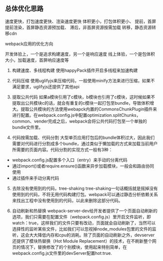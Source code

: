
## 总体优化思路
速度更快，打包速度更快、渲染速度更快
体积更小，打包体积更小、
提前，首屏提前渲染，首屏静态资源预加载、
滞后，非首屏资源按需加载
转移，静态资源转移cdn

webpack应用的优化方向

开发体验上，一个是追求构建速度，另一个是响应速度
线上体验，一个是包体积大小，加载速度，首屏响应速度等

1. 构建速度、多线程构建
使用happyPack插件开启多线程来加速构建

2. 代码压缩
使用uglifyjs来压缩代码，一般使用minify方法来进行压缩，如果不满足要求，uglifyjs还提供了其他api

3. 提取公共代码
如果a模块引用了c模块，b模块也引用了c模块，这时候如果不提取出公共模块c的话，就会有重复的c模块一起打包至bundle，导致体积增大。提取公共模块的方法使用webapck内置的CommonsChunkPlugin插件来进行配置。在webpack.config.js中配置optimization.splitChunks，common、vender完成之后，webpack会将公共代码打包至一个单独的bundle文件里。

4. 代码按需加载、代码分割
大型单页应用打包后的bundle体积过大，因此我们需要对代码进行分割成多个bundle，通过类似于懒加载的方式来加载当前用户所需要的页面内容。代码分割的实现方式一般有3种：
- webpack.config.js配置多个入口（entry）来手动的分离代码
- 通过import()或者require.ensure()函数来异步加载模块，一般会和路由协同使用
- 通过插件来手动分离代码

5. 去除没有使用到的代码，tree-shaking
tree-shaking一句话概括就是摇掉没有使用到的代码，不将无用代码构建打包。webpack可以通过静态分析依赖关系来找出工程中没有使用到的代码，以此来删除这部分代码。

6. 自动刷新和热替换
webpack-server-dev给开发者提供了一个页面自动刷新的选项，我们只需要在配置文件（webpack.config.js）里开启文件监听，即watch：true，这样我们的文件只要有改动，页面就会自动刷新了，当然可以选择性的监听某些文件，比如我们可以忽视掉node_modules包里的文件的监听，这会大大降低内存和cpu的消耗。除了页面的自动刷新之外，devserver还提供了模块热替换（Hot Module Replacement）的技术，在不刷新整个网页的情况下，替换修改了的个别模块，使用起来特别简单，在webpack.config.js文件里的devServer配置hot:true.
